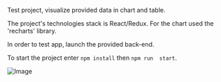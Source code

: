 Test project, visualize provided data in chart and table.

The project's technologies stack is React/Redux. For the chart used the 'recharts' library.

In order to test app, launch the provided back-end.

To start the project enter `npm install` then `npm run  start`.

![Image](https://drive.google.com/uc?export=view&id=1dzlVmjHaYHeVreCc9A8lbn_d-GSgE2Sv)
